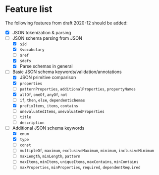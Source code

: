 # Feature list
The following features from draft 2020-12 should be added:
- [x] JSON tokenization & parsing
- [ ] JSON schema parsing from JSON
    - [x] `$id`
    - [x] `$vocabulary`
    - [ ] `$ref`
    - [x] `$defs`
    - [x] Parse schemas in general
- [ ] Basic JSON schema keywords/validation/annotations
    - [x] JSON primitive comparison
    - [x] `properties`
    - [ ] `patternProperties`, `additionalProperties`, `propertyNames`
    - [x] `allOf`, `oneOf`, `anyOf`, `not`
    - [ ] `if`, `then`, `else`, `dependentSchemas`
    - [x] `prefixItems`, `items`, `contains`
    - [ ] `unevaluatedItems`, `unevaluatedProperties`
    - [ ] `title`
    - [ ] `description`
- [ ] Additional JSON schema keywords
    - [x] `enum`
    - [x] `type`
    - [ ] `const`
    - [ ] `multipleOf`, `maximum`, `exclusiveMaximum`, `minimum`, `inclusiveMinimum`
    - [ ] `maxLength`, `minLength`, `pattern`
    - [ ] `maxItems`, `minItems`, `uniqueItems`, `maxContains`, `minContains`
    - [ ] `maxProperties`, `minProperties`, `required`, `dependentRequired`